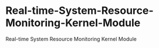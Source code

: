 # Real-time-System-Resource-Monitoring-Kernel-Module
Real-time System Resource Monitoring Kernel Module
